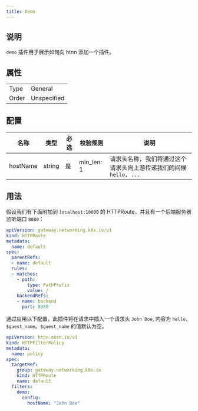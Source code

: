 ```yaml
---
title: Demo
---
```


## 说明

`demo` 插件用于展示如何向 htnn 添加一个插件。

## 属性

|       |             |
|-------|-------------|
| Type  | General     |
| Order | Unspecified |

## 配置

| 名称     | 类型   | 必选 | 校验规则   | 说明                                                                          |
|----------|--------|------|------------|--------------------------------------------------------------------------------|
| hostName | string | 是   | min_len: 1 | 请求头名称，我们将通过这个请求头向上游传递我们的问候 `hello, ...`                                |

## 用法

假设我们有下面附加到 `localhost:10000` 的 HTTPRoute，并且有一个后端服务器监听端口 `8080`：

```yaml
apiVersion: gateway.networking.k8s.io/v1
kind: HTTPRoute
metadata:
  name: default
spec:
  parentRefs:
  - name: default
  rules:
  - matches:
    - path:
        type: PathPrefix
        value: /
    backendRefs:
    - name: backend
      port: 8080
```

通过应用以下配置，此插件将在请求中插入一个请求头 `John Doe`, 内容为 `hello, $guest_name`。`$guest_name` 的值默认为空。

```yaml
apiVersion: htnn.mosn.io/v1
kind: HTTPFilterPolicy
metadata:
  name: policy
spec:
  targetRef:
    group: gateway.networking.k8s.io
    kind: HTTPRoute
    name: default
  filters:
    demo:
      config:
        hostName: "John Doe"
```
